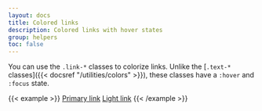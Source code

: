 ```yaml
---
layout: docs
title: Colored links
description: Colored links with hover states
group: helpers
toc: false
---
```


You can use the `.link-*` classes to colorize links. Unlike the [`.text-*` classes]({{< docsref "/utilities/colors" >}}), these classes have a `:hover` and `:focus` state.

{{< example >}}
<a href="#" class="link-primary">Primary link</a>
<a href="#" class="link-light">Light link</a>
{{< /example >}}

